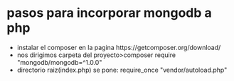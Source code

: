 <h1>pasos para incorporar mongodb a php</h1>
<ul>
<li>instalar el composer en la pagina https://getcomposer.org/download/</li>
<li>nos dirigimos carpeta del proyecto>composer require "mongodb/mongodb=^1.0.0"</li> 
<li>directorio raiz(index.php) se pone:
    require_once "vendor/autoload.php"</li>
</ul>